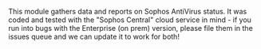 This module gathers data and reports on Sophos AntiVirus status. It was coded and tested with the "Sophos Central" cloud service in mind - if you run into bugs with the Enterprise (on prem) version, please file them in the issues queue and we can update it to work for both!
